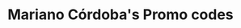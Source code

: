 ---
layout: list
type: list
title: Mariano Córdoba's Promo codes
permalink: /marianocordoba/
username: marianocordoba
---